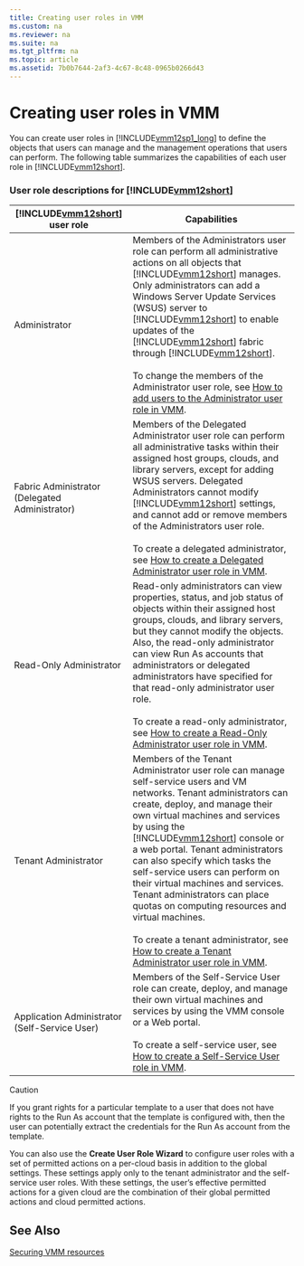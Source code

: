 ```yaml
---
title: Creating user roles in VMM
ms.custom: na
ms.reviewer: na
ms.suite: na
ms.tgt_pltfrm: na
ms.topic: article
ms.assetid: 7b0b7644-2af3-4c67-8c48-0965b0266d43
---
```

# Creating user roles in VMM
You can create user roles in [!INCLUDE[vmm12sp1_long](./Token/vmm12sp1_long_md.md)] to define the objects that users can manage and the management operations that users can perform. The following table summarizes the capabilities of each user role in [!INCLUDE[vmm12short](./Token/vmm12short_md.md)].

### User role descriptions for [!INCLUDE[vmm12short](./Token/vmm12short_md.md)]

|[!INCLUDE[vmm12short](./Token/vmm12short_md.md)] user role|Capabilities|
|---------------------------------------------------------------|----------------|
|Administrator|Members of the Administrators user role can perform all administrative actions on all objects that [!INCLUDE[vmm12short](./Token/vmm12short_md.md)] manages. Only administrators can add a Windows Server Update Services \(WSUS\) server to [!INCLUDE[vmm12short](./Token/vmm12short_md.md)] to enable updates of the [!INCLUDE[vmm12short](./Token/vmm12short_md.md)] fabric through [!INCLUDE[vmm12short](./Token/vmm12short_md.md)].<br /><br />To change the members of the Administrator user role, see [How to add users to the Administrator user role in VMM](./How-to-add-users-to-the-Administrator-user-role-in-VMM.md).|
|Fabric Administrator \(Delegated Administrator\)|Members of the Delegated Administrator user role can perform all administrative tasks within their assigned host groups, clouds, and library servers, except for adding WSUS servers. Delegated Administrators cannot modify [!INCLUDE[vmm12short](./Token/vmm12short_md.md)] settings, and cannot add or remove members of the Administrators user role.<br /><br />To create a delegated administrator, see [How to create a Delegated Administrator user role in VMM](./How-to-create-a-Delegated-Administrator-user-role-in-VMM.md).|
|Read\-Only Administrator|Read\-only administrators can view properties, status, and job status of objects within their assigned host groups, clouds, and library servers, but they cannot modify the objects. Also, the read\-only administrator can view Run As accounts that administrators or delegated administrators have specified for that read\-only administrator user role.<br /><br />To create a read\-only administrator, see [How to create a Read-Only Administrator user role in VMM](./How-to-create-a-Read-Only-Administrator-user-role-in-VMM.md).|
|Tenant Administrator|Members of the Tenant Administrator user role can manage self\-service users and VM networks. Tenant administrators can create, deploy, and manage their own virtual machines and services by using the [!INCLUDE[vmm12short](./Token/vmm12short_md.md)] console or a web portal. Tenant administrators can also specify which tasks the self\-service users can perform on their virtual machines and services. Tenant administrators can place quotas on computing resources and virtual machines.<br /><br />To create a tenant administrator, see [How to create a Tenant Administrator user role in VMM](./How-to-create-a-Tenant-Administrator-user-role-in-VMM.md).|
|Application Administrator \(Self\-Service User\)|Members of the Self\-Service User role can create, deploy, and manage their own virtual machines and services by using the VMM console or a Web portal.<br /><br />To create a self\-service user, see [How to create a Self-Service User role in VMM](./How-to-create-a-Self-Service-User-role-in-VMM.md).|

> [!CAUTION]
> If you grant rights for a particular template to a user that does not have rights to the Run As account that the template is configured with, then the user can potentially extract the credentials for the Run As account from the template.

You can also use the **Create User Role Wizard** to configure user roles with a set of permitted actions on a per\-cloud basis in addition to the global settings. These settings apply only to the tenant administrator and the self\-service user roles. With these settings, the user’s effective permitted actions for a given cloud are the combination of their global permitted actions and cloud permitted actions.

## See Also
[Securing VMM resources](./Securing-VMM-resources.md)



